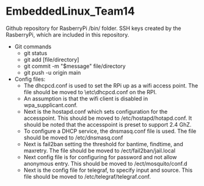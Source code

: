 # EmbeddedLinux_Team14

Github repository for RasberryPi /bin/ folder. 
SSH keys created by the RasberryPi, which are included in this repository. 
- Git commands
  - git status
  - git add [file/directory]
  - git commit -m "$message" file/directory
  - git push -u origin main
- Config files:
  - The dhcpcd.conf is used to set the RPi up as a wifi access point. The file should be moved to \etc\dhcpcd.conf on the RPI. 
  - An assumption is that the wifi client is disabled in wpa_supplicant.conf. 
  - Next is the hostapd.conf which sets configuration for the accesspoint. This should be moved to /etc/hostapd/hotapd.conf. It should be noted that the accesspoint is preset to support 2.4 GhZ.
  - To configure a DHCP service, the dnsmasq.conf file is used. The file should be moved to /etc/dnsmasq.conf
  - Next is fail2ban setting the threshold for bantime, findtime, and maxretry. The file should be moved to /ect/fail2ban/jail.local
  - Next config file is for configuring for password and not allow anonymous entry. This should be moved to /ect/mosquito/conf.d
  - Next is the config file for telegraf, to specify input and source. This file should be moved to /etc/telegraf/telegraf.conf. 

